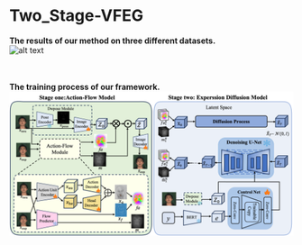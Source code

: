 # Two_Stage-VFEG


**The results of our method on three different datasets.**
<br>
![alt text](img/three_datasets_result.png)
<br>
<br>
<br>





**The training process of our framework.**
<br>
![alt text](img/Train.png)
